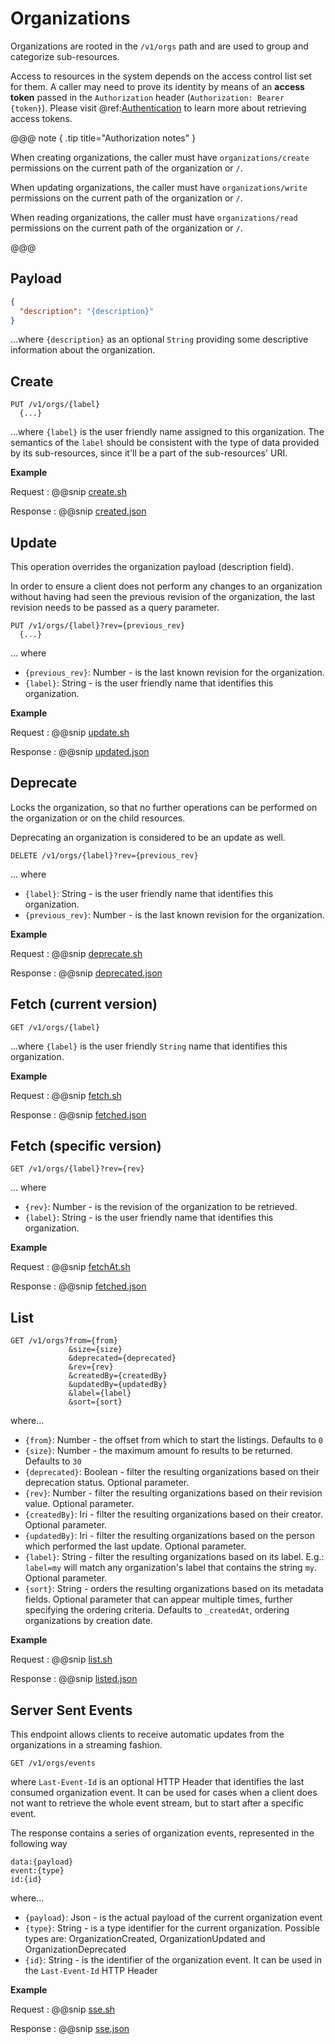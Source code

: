 # Organizations 

Organizations are rooted in the `/v1/orgs` path and are used to group and categorize sub-resources.

Access to resources in the system depends on the access control list set for them. A caller may need to prove its 
identity by means of an **access token** passed in the `Authorization` header (`Authorization: Bearer {token}`).
Please visit @ref:[Authentication](authentication.md) to learn more about retrieving access tokens.


@@@ note { .tip title="Authorization notes" }	

When  creating organizations, the caller must have `organizations/create` permissions on the current path of the organization or `/`.

When  updating organizations, the caller must have `organizations/write` permissions on the current path of the organization or `/`.

When  reading organizations, the caller must have `organizations/read` permissions on the current path of the organization or `/`.

@@@

## Payload

```json
{
  "description": "{description}"
}
```
...where `{description}` as an optional `String` providing some descriptive information about the organization.

## Create

```
PUT /v1/orgs/{label}
  {...}
```

...where `{label}` is the user friendly name assigned to this organization. The semantics of the `label` should be
consistent with the type of data provided by its sub-resources, since it'll be a part of the sub-resources' URI.

**Example**

Request
:   @@snip [create.sh](assets/organizations/create.sh)

Response
:   @@snip [created.json](assets/organizations/created.json)


## Update

This operation overrides the organization payload (description field).

In order to ensure a client does not perform any changes to an organization without having had seen the previous
revision of the organization, the last revision needs to be passed as a query parameter.

```
PUT /v1/orgs/{label}?rev={previous_rev}
  {...}
```
... where 

- `{previous_rev}`: Number - is the last known revision for the organization.
- `{label}`: String - is the user friendly name that identifies this organization.

**Example**

Request
:   @@snip [update.sh](assets/organizations/update.sh)

Response
:   @@snip [updated.json](assets/organizations/updated.json)

## Deprecate

Locks the organization, so that no further operations can be performed on the organization or on the child resources.

Deprecating an organization is considered to be an update as well. 

```
DELETE /v1/orgs/{label}?rev={previous_rev}
```

... where 

- `{label}`: String - is the user friendly name that identifies this organization.
- `{previous_rev}`: Number - is the last known revision for the organization.

**Example**

Request
:   @@snip [deprecate.sh](assets/organizations/deprecate.sh)

Response
:   @@snip [deprecated.json](assets/organizations/deprecated.json)


## Fetch (current version)

```
GET /v1/orgs/{label}
```

...where `{label}` is the user friendly `String` name that identifies this organization.

**Example**

Request
:   @@snip [fetch.sh](assets/organizations/fetch.sh)

Response
:   @@snip [fetched.json](assets/organizations/fetched.json)

## Fetch (specific version)

```
GET /v1/orgs/{label}?rev={rev}
```
... where 

- `{rev}`: Number - is the revision of the organization to be retrieved.
- `{label}`: String - is the user friendly name that identifies this organization.

**Example**

Request
:   @@snip [fetchAt.sh](assets/organizations/fetchAt.sh)

Response
:   @@snip [fetched.json](assets/organizations/fetched.json)


## List

```
GET /v1/orgs?from={from}
             &size={size}
             &deprecated={deprecated}
             &rev={rev}
             &createdBy={createdBy}
             &updatedBy={updatedBy}
             &label={label}
             &sort={sort}
```

where...

- `{from}`: Number - the offset from which to start the listings. Defaults to `0`
- `{size}`: Number - the maximum amount fo results to be returned. Defaults to `30`
- `{deprecated}`: Boolean - filter the resulting organizations based on their deprecation status. Optional parameter.
- `{rev}`: Number - filter the resulting organizations based on their revision value. Optional parameter.
- `{createdBy}`: Iri - filter the resulting organizations based on their creator. Optional parameter.
- `{updatedBy}`: Iri - filter the resulting organizations based on the person which performed the last update. Optional parameter.
- `{label}`: String - filter the resulting organizations based on its label. E.g.: `label=my` will match 
  any organization's label that contains the string `my`. Optional parameter.
- `{sort}`: String - orders the resulting organizations based on its metadata fields.  Optional parameter that can appear multiple times, further specifying the ordering criteria. Defaults to `_createdAt`, ordering organizations by creation date.


**Example**

Request
:   @@snip [list.sh](assets/organizations/list.sh)

Response
:   @@snip [listed.json](assets/organizations/listed.json)


## Server Sent Events

This endpoint allows clients to receive automatic updates from the organizations in a streaming fashion.

```
GET /v1/orgs/events
```

where `Last-Event-Id` is an optional HTTP Header that identifies the last consumed organization event. It can be used 
for cases when a client does not want to retrieve the whole event stream, but to start after a specific event.

The response contains a series of organization events, represented in the following way

```
data:{payload}
event:{type}
id:{id}
```

where...

- `{payload}`: Json - is the actual payload of the current organization event
- `{type}`: String - is a type identifier for the current organization. Possible types are: OrganizationCreated, 
  OrganizationUpdated and OrganizationDeprecated
- `{id}`: String - is the identifier of the organization event. It can be used in the `Last-Event-Id` HTTP Header

**Example**

Request
:   @@snip [sse.sh](assets/organizations/sse.sh)

Response
:   @@snip [sse.json](assets/organizations/sse.json)
